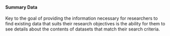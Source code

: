 #### Summary Data

Key to the goal of providing the information necessary for researchers to find existing data that suits their research objectives is the ability for them to see details about the contents of datasets that match their search criteria. 
